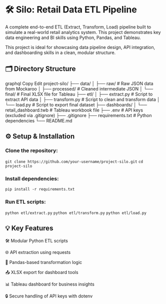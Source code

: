 # 🛠️ Silo: Retail Data ETL Pipeline
A complete end-to-end ETL (Extract, Transform, Load) pipeline built to simulate a real-world retail analytics system. This project demonstrates key data engineering and BI skills using Python, Pandas, and Tableau.

This project is ideal for showcasing data pipeline design, API integration, and dashboarding skills in a clean, modular structure.

## 🗂️ Directory Structure
graphql
Copy
Edit
project-silo/
├── data/
│   ├── raw/               # Raw JSON data from Mockaroo
│   ├── processed/         # Cleaned intermediate JSON
│   └── final/             # Final XLSX file for Tableau
├── etl/
│   ├── extract.py         # Script to extract API data
│   ├── transform.py       # Script to clean and transform data
│   └── load.py            # Script to export final dataset
├── dashboards/
│   └── retail_dashboard.twb  # Tableau workbook file
├── .env                   # API keys (excluded via .gitignore)
├── .gitignore
├── requirements.txt       # Python dependencies
└── README.md   


## ⚙️ Setup & Installation
### Clone the repository:
`git clone https://github.com/your-username/project-silo.git`
`cd project-silo`
### Install dependencies:
`pip install -r requirements.txt`

### Run ETL scripts:

`python etl/extract.py`
`python etl/transform.py`
`python etl/load.py`

## 💡 Key Features
🛠️ Modular Python ETL scripts

🌐 API extraction using requests

🧼 Pandas-based transformation logic

📤 XLSX export for dashboard tools

📊 Tableau dashboard for business insights

🔒 Secure handling of API keys with dotenv
